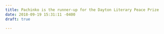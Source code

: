 ```yaml
---
title: Pachinko is the runner-up for the Dayton Literary Peace Prize
date: 2018-09-19 15:31:11 -0400
draft: true

---
```

